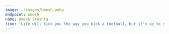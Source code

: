 ```yaml
---
image: ./images/Umesh.webp
endpoint: umesh
name: Umesh Sreshta
line: "Life will kick you the way you kick a football, but it's up to you where you want to direct it"
---
```

